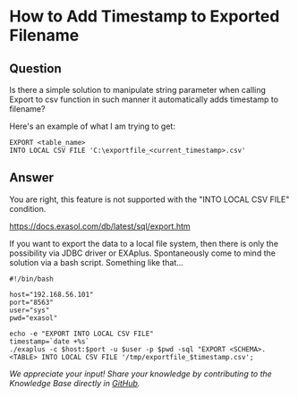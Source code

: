 # How to Add Timestamp to Exported Filename

## Question
Is there a simple solution to manipulate string parameter when calling Export to csv function in such manner it automatically adds timestamp to filename? 

Here's an example of what I am trying to get: 
```
EXPORT <table_name> 
INTO LOCAL CSV FILE 'C:\exportfile_<current_timestamp>.csv'
```
## Answer
You are right, this feature is not supported with the "INTO LOCAL CSV FILE" condition.

https://docs.exasol.com/db/latest/sql/export.htm

If you want to export the data to a local file system, then there is only the possibility via JDBC driver or EXAplus.
Spontaneously come to mind the solution via a bash script.
Something like that...
```
#!/bin/bash  

host="192.168.56.101"  
port="8563"  
user="sys"  
pwd="exasol"  

echo -e "EXPORT INTO LOCAL CSV FILE"  
timestamp=`date +%s`  
./exaplus -c $host:$port -u $user -p $pwd -sql "EXPORT <SCHEMA>.<TABLE> INTO LOCAL CSV FILE '/tmp/exportfile_$timestamp.csv';
```

*We appreciate your input! Share your knowledge by contributing to the Knowledge Base directly in [GitHub](https://github.com/exasol/public-knowledgebase).* 